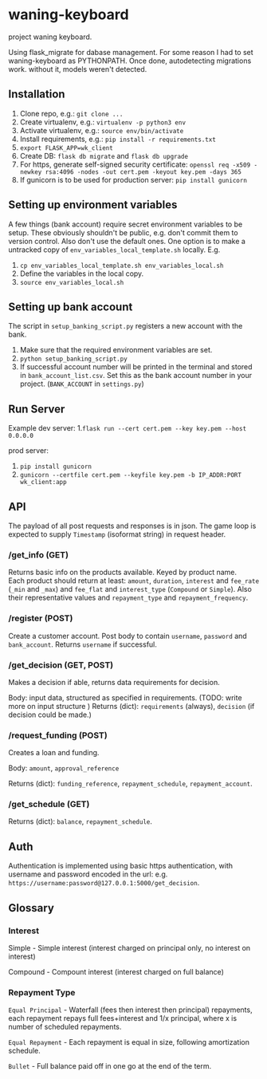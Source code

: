 # waning-keyboard

project waning keyboard.


Using flask_migrate for dabase management.
For some reason I had to set waning-keyboard as PYTHONPATH. Once done, autodetecting migrations work. without it, models weren't detected.

## Installation
1. Clone repo, e.g.: `git clone ...`
1. Create virtualenv, e.g.: `virtualenv -p python3 env`
1. Activate virtualenv, e.g.: `source env/bin/activate`
1. Install requirements, e.g.: `pip install -r requirements.txt`
1. `export FLASK_APP=wk_client`
1. Create DB: `flask db migrate` and `flask db upgrade`
1. For https, generate self-signed security certificate: `openssl req -x509 -newkey rsa:4096 -nodes -out cert.pem -keyout key.pem -days 365`
1. If gunicorn is to be used for production server: `pip install gunicorn` 

## Setting up environment variables
A few things (bank account) require secret environment variables to be setup. These obviously shouldn't be public, e.g. don't commit them to version control.  Also don't use the default ones.
One option is to make a untracked copy of `env_variables_local_template.sh` locally. E.g.
1. `cp env_variables_local_template.sh env_variables_local.sh`
1. Define the variables in the local copy.
1. `source env_variables_local.sh`

## Setting up bank account
The script in `setup_banking_script.py` registers a new account with the bank. 
1. Make sure that the required environment variables are set.
1. `python setup_banking_script.py`
1. If successful account number will be printed in the terminal and stored in `bank_account_list.csv`. Set this as the bank account number in your project. (`BANK_ACCOUNT` in `settings.py`)


## Run Server
Example dev server:
1.`flask run --cert cert.pem --key key.pem --host 0.0.0.0`

prod server:
1. `pip install gunicorn`
1. `gunicorn --certfile cert.pem --keyfile key.pem -b IP_ADDR:PORT wk_client:app` 

## API
The payload of all post requests and responses is in json.
The game loop is expected to supply `Timestamp` (isoformat string) in
request header.


### /get_info (GET)
Returns basic info on the products available. Keyed by product name.  
Each product should return at least: `amount`, `duration`, `interest` and `fee_rate` (`_min` and `_max`) and `fee_flat` and `interest_type` (`Compound` or `Simple`). Also their representative values and `repayment_type` and `repayment_frequency`.

### /register (POST)
Create a customer account.
Post body to contain `username`, `password` and `bank_account`.
Returns `username` if successful. 

### /get_decision (GET, POST)
Makes a decision if able, returns data requirements for decision.

Body: input data, structured as specified in requirements. (TODO: write more on input structure
)
Returns (dict):  `requirements` (always), `decision` (if decision could be made.) 


### /request_funding (POST)
Creates a loan and funding.

Body: `amount`, `approval_reference`

Returns (dict): `funding_reference`, `repayment_schedule`, `repayment_account`.

### /get_schedule (GET)
Returns (dict): `balance`, `repayment_schedule`.


## Auth
Authentication is implemented using basic https authentication, with username and password encoded in the url: e.g. `https://username:password@127.0.0.1:5000/get_decision`.


## Glossary
### Interest
Simple - Simple interest (interest charged on principal only, no interest on interest)

Compound - Compount interest (interest charged on full balance)

### Repayment Type
`Equal Principal` - Waterfall (fees then interest then principal) repayments, each repayment repays full fees+interest and 1/x principal, where x is number of scheduled repayments.

`Equal Repayment` - Each repayment is equal in size, following amortization schedule.

`Bullet` - Full balance paid off in one go at the end of the term.  



